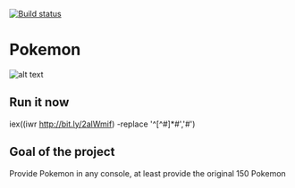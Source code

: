 [![Build status](https://ci.appveyor.com/api/projects/status/5iogx69ovr6m74by)](https://ci.appveyor.com/project/jaapbrasser/pokemon)
# Pokemon

![alt text](https://github.com/jaapbrasser/Pokemon/blob/master/Pictures/Pikachu.png "Pikachu in PowerShell console")

## Run it now

iex((iwr http://bit.ly/2alWmif) -replace '^[^#]*#','#')

## Goal of the project

Provide Pokemon in any console, at least provide the original 150 Pokemon
